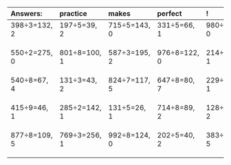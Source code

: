 | Answers: | practice | makes | perfect | ! |
| :--- | :--- | :--- | :--- | :--- |
| 398÷3=132, 2 | 197÷5=39, 2 | 715÷5=143, 0 | 331÷5=66, 1 | 980÷5=196, 0 | 
|   |   |   |   |   | 
|   |   |   |   |   | 
|   |   |   |   |   | 
| 550÷2=275, 0 | 801÷8=100, 1 | 587÷3=195, 2 | 976÷8=122, 0 | 214÷3=71, 1 | 
|   |   |   |   |   | 
|   |   |   |   |   | 
|   |   |   |   |   | 
| 540÷8=67, 4 | 131÷3=43, 2 | 824÷7=117, 5 | 647÷8=80, 7 | 229÷3=76, 1 | 
|   |   |   |   |   | 
|   |   |   |   |   | 
|   |   |   |   |   | 
| 415÷9=46, 1 | 285÷2=142, 1 | 131÷5=26, 1 | 714÷8=89, 2 | 128÷6=21, 2 | 
|   |   |   |   |   | 
|   |   |   |   |   | 
|   |   |   |   |   | 
| 877÷8=109, 5 | 769÷3=256, 1 | 992÷8=124, 0 | 202÷5=40, 2 | 383÷6=63, 5 | 
|   |   |   |   |   | 
|   |   |   |   |   | 
|   |   |   |   |   | 
